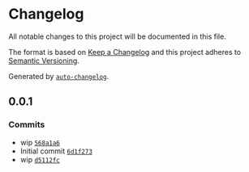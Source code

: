 # Changelog

All notable changes to this project will be documented in this file.

The format is based on [Keep a Changelog](https://keepachangelog.com/en/1.0.0/)
and this project adheres to [Semantic Versioning](https://semver.org/spec/v2.0.0.html).

Generated by [`auto-changelog`](https://github.com/CookPete/auto-changelog).

## 0.0.1

### Commits

- wip [`568a1a6`](https://github.com/substrate-system/report/commit/568a1a60868754c9fe8bde1b8c44824629cdc6cc)
- Initial commit [`6d1f273`](https://github.com/substrate-system/report/commit/6d1f273432a7eab342095d9b94b265d7e2cf53a6)
- wip [`d5112fc`](https://github.com/substrate-system/report/commit/d5112fc260ded93c3ae79a10c0125683008d20b2)
